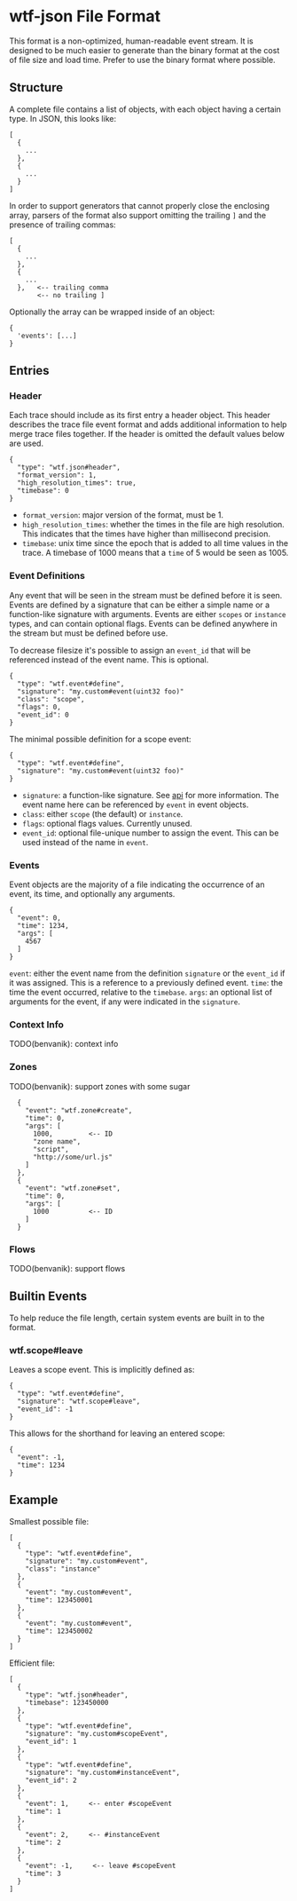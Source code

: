 # wtf-json File Format

This format is a non-optimized, human-readable event stream. It is designed to
be much easier to generate than the binary format at the cost of file size
and load time. Prefer to use the binary format where possible.

## Structure

A complete file contains a list of objects, with each object having a certain
type. In JSON, this looks like:

    [
      {
        ...
      },
      {
        ...
      }
    ]

In order to support generators that cannot properly close the enclosing array,
parsers of the format also support omitting the trailing `]` and the presence of
trailing commas:

    [
      {
        ...
      },
      {
        ...
      },   <-- trailing comma
           <-- no trailing ]

Optionally the array can be wrapped inside of an object:

    {
      'events': [...]
    }

## Entries

### Header

Each trace should include as its first entry a header object. This header
describes the trace file event format and adds additional information to help
merge trace files together. If the header is omitted the default values below
are used.

    {
      "type": "wtf.json#header",
      "format_version": 1,
      "high_resolution_times": true,
      "timebase": 0
    }

* `format_version`: major version of the format, must be 1.
* `high_resolution_times`: whether the times in the file are high resolution.
This indicates that the times have higher than millisecond precision.
* `timebase`: unix time since the epoch that is added to all time values in the
trace. A timebase of 1000 means that a `time` of 5 would be seen as 1005.

### Event Definitions

Any event that will be seen in the stream must be defined before it is seen.
Events are defined by a signature that can be either a simple name or a
function-like signature with arguments. Events are either `scopes` or
`instance` types, and can contain optional flags. Events can be defined anywhere
in the stream but must be defined before use.

To decrease filesize it's possible to assign an `event_id` that will be
referenced instead of the event name. This is optional.

    {
      "type": "wtf.event#define",
      "signature": "my.custom#event(uint32 foo)"
      "class": "scope",
      "flags": 0,
      "event_id": 0
    }

The minimal possible definition for a scope event:

    {
      "type": "wtf.event#define",
      "signature": "my.custom#event(uint32 foo)"
    }

* `signature`: a function-like signature. See [api](api.md) for more
information. The event name here can be referenced by `event` in event objects.
* `class`: either `scope` (the default) or `instance`.
* `flags`: optional flags values. Currently unused.
* `event_id`: optional file-unique number to assign the event. This can be used
instead of the name in `event`.

### Events

Event objects are the majority of a file indicating the occurrence of an event,
its time, and optionally any arguments.

    {
      "event": 0,
      "time": 1234,
      "args": [
        4567
      ]
    }

`event`: either the event name from the definition `signature` or the `event_id`
if it was assigned. This is a reference to a previously defined event.
`time`: the time the event occurred, relative to the `timebase`.
`args`: an optional list of arguments for the event, if any were indicated in
the `signature`.

### Context Info

TODO(benvanik): context info

### Zones

TODO(benvanik): support zones with some sugar

      {
        "event": "wtf.zone#create",
        "time": 0,
        "args": [
          1000,         <-- ID
          "zone name",
          "script",
          "http://some/url.js"
        ]
      },
      {
        "event": "wtf.zone#set",
        "time": 0,
        "args": [
          1000          <-- ID
        ]
      }

### Flows

TODO(benvanik): support flows

## Builtin Events

To help reduce the file length, certain system events are built in to the
format.

### wtf.scope#leave

Leaves a scope event. This is implicitly defined as:

    {
      "type": "wtf.event#define",
      "signature": "wtf.scope#leave",
      "event_id": -1
    }

This allows for the shorthand for leaving an entered scope:

    {
      "event": -1,
      "time": 1234
    }

## Example

Smallest possible file:

    [
      {
        "type": "wtf.event#define",
        "signature": "my.custom#event",
        "class": "instance"
      },
      {
        "event": "my.custom#event",
        "time": 123450001
      },
      {
        "event": "my.custom#event",
        "time": 123450002
      }
    ]

Efficient file:

    [
      {
        "type": "wtf.json#header",
        "timebase": 123450000
      },
      {
        "type": "wtf.event#define",
        "signature": "my.custom#scopeEvent",
        "event_id": 1
      },
      {
        "type": "wtf.event#define",
        "signature": "my.custom#instanceEvent",
        "event_id": 2
      },
      {
        "event": 1,     <-- enter #scopeEvent
        "time": 1
      },
      {
        "event": 2,     <-- #instanceEvent
        "time": 2
      },
      {
        "event": -1,     <-- leave #scopeEvent
        "time": 3
      }
    ]
